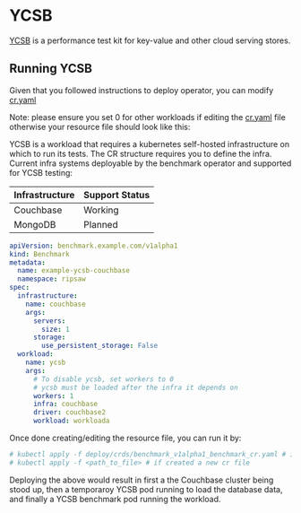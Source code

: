 # YCSB

[YCSB](https://github.com/brianfrankcooper/YCSB) is a performance test kit for key-value and other cloud serving stores.

## Running YCSB

Given that you followed instructions to deploy operator,
you can modify [cr.yaml](../deploy/crds/benchmark_v1alpha1_benchmark_cr.yaml)

Note: please ensure you set 0 for other workloads if editing the
[cr.yaml](../deploy/crds/benchmark_v1alpha1_benchmark_cr.yaml) file otherwise
your resource file should look like this:

YCSB is a workload that requires a kubernetes self-hosted infrastructure on which to run its tests. The CR structure requires you to define the infra. Current infra systems deployable by the benchmark operator and supported for YCSB testing:

| Infrastructure | Support Status |
|----------------|----------------|
| Couchbase      | Working        |
| MongoDB        | Planned        |


```yaml
apiVersion: benchmark.example.com/v1alpha1
kind: Benchmark
metadata:
  name: example-ycsb-couchbase
  namespace: ripsaw
spec:
  infrastructure:
    name: couchbase
    args:
      servers:
        size: 1
      storage:
        use_persistent_storage: False
  workload:
    name: ycsb
    args:
      # To disable ycsb, set workers to 0
      # ycsb must be loaded after the infra it depends on
      workers: 1
      infra: couchbase
      driver: couchbase2
      workload: workloada
```

Once done creating/editing the resource file, you can run it by:

```bash
# kubectl apply -f deploy/crds/benchmark_v1alpha1_benchmark_cr.yaml # if edited the original one
# kubectl apply -f <path_to_file> # if created a new cr file
```

Deploying the above would result in first a the Couchbase cluster being stood up, then a temporaroy YCSB pod running to load the database data, and finally a YCSB benchmark pod running the workload.
